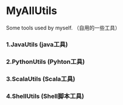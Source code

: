 # MyAllUtils
Some tools used by myself. （自用的一些工具）



### 1.JavaUtils  (java工具)

### 2.PythonUtils	(Pyhton工具)

### 3.ScalaUtils	(Scala工具)

### 4.ShellUtils	(Shell脚本工具)

